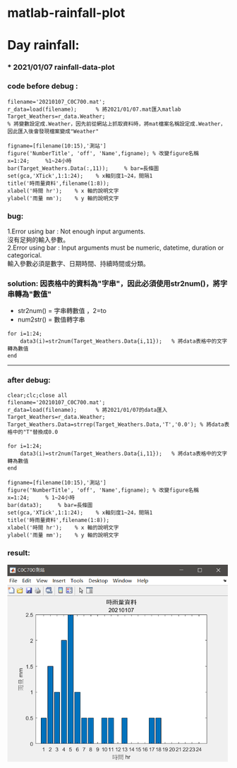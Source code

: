 # matlab-rainfall-plot
# Day rainfall:
### * 2021/01/07 rainfall-data-plot

### code before debug :
```clear;clc;close all
filename='20210107_C0C700.mat'; 
r_data=load(filename);      % 將2021/01/07.mat匯入matlab
Target_Weathers=r_data.Weather; 
% 將變數設定成.Weather，因先前從網站上抓取資料時，將mat檔案名稱設定成.Weather，因此匯入後會發現檔案變成"Weather"

figname=[filename(10:15),'測站']
figure('NumberTitle', 'off', 'Name',figname); % 改變figure名稱
x=1:24;     %1~24小時
bar(Target_Weathers.Data(:,11));     % bar=長條圖
set(gca,'XTick',1:1:24);    % x軸刻度1~24，間隔1
title('時雨量資料',filename(1:8));
xlabel('時間 hr');	% x 軸的說明文字
ylabel('雨量 mm');	% y 軸的說明文字
```
### bug:<br>

1.Error using bar : Not enough input arguments.<br>
沒有足夠的輸入參數。<br>
2.Error using bar : Input arguments must be numeric, datetime, duration or categorical.<br>
輸入參數必須是數字、日期時間、持續時間或分類。</p>
### solution: 因表格中的資料為"字串"，因此必須使用str2num()，將字串轉為"數值"
* str2num()  = 字串轉數值 ，2=to
* num2str()  = 數值轉字串

```
for i=1:24;
    data3(i)=str2num(Target_Weathers.Data{i,11});   % 將data表格中的文字轉為數值
end
```
--------
### after debug:
```
clear;clc;close all
filename='20210107_C0C700.mat'; 
r_data=load(filename);      % 將2021/01/07的data匯入
Target_Weathers=r_data.Weather; 
Target_Weathers.Data=strrep(Target_Weathers.Data,'T','0.0'); % 將data表格中的"T"替換成0.0

for i=1:24;
    data3(i)=str2num(Target_Weathers.Data{i,11});   % 將data表格中的文字轉為數值
end

figname=[filename(10:15),'測站']
figure('NumberTitle', 'off', 'Name',figname); % 改變figure名稱
x=1:24;     % 1~24小時
bar(data3);     % bar=長條圖
set(gca,'XTick',1:1:24);    % x軸刻度1~24，間隔1
title('時雨量資料',filename(1:8));
xlabel('時間 hr');	% x 軸的說明文字
ylabel('雨量 mm');	% y 軸的說明文字
```

### result:
<p><img src="https://raw.githubusercontent.com/luoyan109/matlab-rainfall-plot/main/plot%20image/2021-01-07.PNG" width=500px></p>
